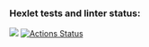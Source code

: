### Hexlet tests and linter status:
<a href="https://codeclimate.com/github/codeclimate/codeclimate/maintainability"><img src="https://api.codeclimate.com/v1/badges/a99a88d28ad37a79dbf6/maintainability" /></a>
[![Actions Status](https://github.com/FatherOctber/java-project-lvl1/workflows/hexlet-check/badge.svg)](https://github.com/FatherOctber/java-project-lvl1/actions)